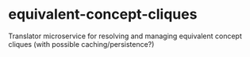 # equivalent-concept-cliques
Translator microservice for resolving and managing equivalent concept cliques (with possible caching/persistence?)
